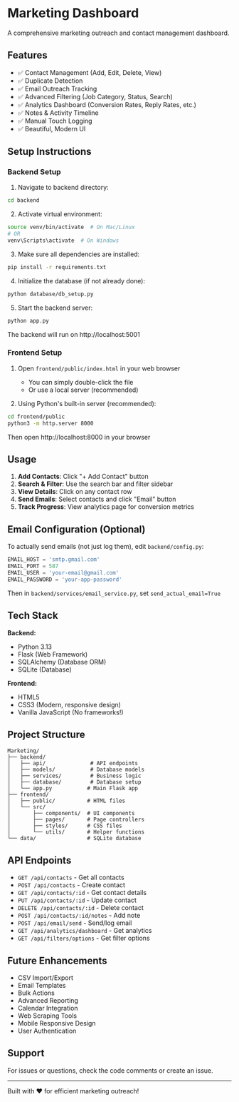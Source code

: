 # Marketing Dashboard

A comprehensive marketing outreach and contact management dashboard.

## Features

- ✅ Contact Management (Add, Edit, Delete, View)
- ✅ Duplicate Detection
- ✅ Email Outreach Tracking
- ✅ Advanced Filtering (Job Category, Status, Search)
- ✅ Analytics Dashboard (Conversion Rates, Reply Rates, etc.)
- ✅ Notes & Activity Timeline
- ✅ Manual Touch Logging
- ✅ Beautiful, Modern UI

## Setup Instructions

### Backend Setup

1. Navigate to backend directory:
```bash
cd backend
```

2. Activate virtual environment:
```bash
source venv/bin/activate  # On Mac/Linux
# OR
venv\Scripts\activate  # On Windows
```

3. Make sure all dependencies are installed:
```bash
pip install -r requirements.txt
```

4. Initialize the database (if not already done):
```bash
python database/db_setup.py
```

5. Start the backend server:
```bash
python app.py
```

The backend will run on http://localhost:5001

### Frontend Setup

1. Open `frontend/public/index.html` in your web browser
   - You can simply double-click the file
   - Or use a local server (recommended)

2. Using Python's built-in server (recommended):
```bash
cd frontend/public
python3 -m http.server 8000
```

Then open http://localhost:8000 in your browser

## Usage

1. **Add Contacts**: Click "+ Add Contact" button
2. **Search & Filter**: Use the search bar and filter sidebar
3. **View Details**: Click on any contact row
4. **Send Emails**: Select contacts and click "Email" button
5. **Track Progress**: View analytics page for conversion metrics

## Email Configuration (Optional)

To actually send emails (not just log them), edit `backend/config.py`:
```python
EMAIL_HOST = 'smtp.gmail.com'
EMAIL_PORT = 587
EMAIL_USER = 'your-email@gmail.com'
EMAIL_PASSWORD = 'your-app-password'
```

Then in `backend/services/email_service.py`, set `send_actual_email=True`

## Tech Stack

**Backend:**
- Python 3.13
- Flask (Web Framework)
- SQLAlchemy (Database ORM)
- SQLite (Database)

**Frontend:**
- HTML5
- CSS3 (Modern, responsive design)
- Vanilla JavaScript (No frameworks!)

## Project Structure
```
Marketing/
├── backend/
│   ├── api/              # API endpoints
│   ├── models/           # Database models
│   ├── services/         # Business logic
│   ├── database/         # Database setup
│   └── app.py           # Main Flask app
├── frontend/
│   ├── public/          # HTML files
│   └── src/
│       ├── components/  # UI components
│       ├── pages/       # Page controllers
│       ├── styles/      # CSS files
│       └── utils/       # Helper functions
└── data/                # SQLite database
```

## API Endpoints

- `GET /api/contacts` - Get all contacts
- `POST /api/contacts` - Create contact
- `GET /api/contacts/:id` - Get contact details
- `PUT /api/contacts/:id` - Update contact
- `DELETE /api/contacts/:id` - Delete contact
- `POST /api/contacts/:id/notes` - Add note
- `POST /api/email/send` - Send/log email
- `GET /api/analytics/dashboard` - Get analytics
- `GET /api/filters/options` - Get filter options

## Future Enhancements

- CSV Import/Export
- Email Templates
- Bulk Actions
- Advanced Reporting
- Calendar Integration
- Web Scraping Tools
- Mobile Responsive Design
- User Authentication

## Support

For issues or questions, check the code comments or create an issue.

---

Built with ❤️ for efficient marketing outreach!
